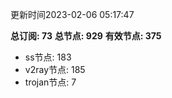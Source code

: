 更新时间2023-02-06 05:17:47

**总订阅: 73**
**总节点: 929**
**有效节点: 375**
- ss节点: 183
- v2ray节点: 185
- trojan节点: 7
